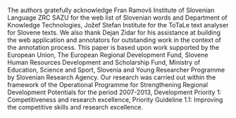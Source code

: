 The authors gratefully acknowledge Fran Ramovš Institute of Slovenian Language ZRC SAZU for the web list of Slovenian words and Department of Knowledge Technologies, Jožef Stefan Institute for the ToTaLe text analyser for Slovene texts. We also thank Dejan Zidar for his assistance at building the web application and annotators for outstanding work in the context of the annotation process. This paper is based upon work supported by the European Union, The European Regional Development Fund, Slovene Human Resources Development and Scholarship Fund, Ministry of Education, Science and Sport, Slovenia and Young Researcher Programme by Slovenian Research Agency. Our research was carried out within the framework of the Operational Programme for Strengthening Regional Development Potentials for the period 2007-2013, Development Priority 1: Competitiveness and research excellence, Priority Guideline 1.1: Improving the competitive skills and research excellence.